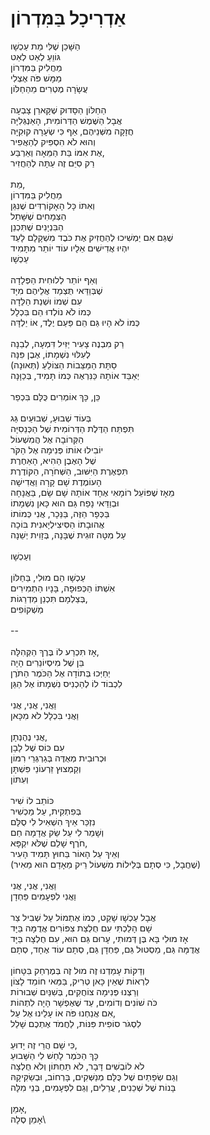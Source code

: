 # אַדְרִיכָל בַּמִּדְרוֹן

הַשָּׁכֵן שֶׁלִּי מֵת עַכְשָׁו\
גּוֹוֵעַ לְאַט לְאַט\
מַחֲלִיק בַּמִּדְרוֹן\
מַמָּשׁ פֹּה אֶצְלִי\
עֲשָׂרָה מֶטְרִים מֵהַחַלּוֹן\
\
הַחַלּוֹן הַסָּדוּק שֶׁקָּארֵן צָבְעָה\
אֲבָל הַשֶּׁמֶשׁ הַדְּרוֹמִית, הָאַנְגְּלִיָּה\
חֲזָקָה מִשְּׁנֵיהֶם, אַף כִּי שְׂעָרָהּ קוּקִיָּה\
וְהוּא לֹא הִסְפִּיק לְהַאֲפִיר\
אֶת אִמּוֹ בַּת הַמֵּאָה וְאַרְבַּע,\
רַק סִיֵּם זֶה עַתָּה לְהַחֲזִיר\
\
מֵת,\
מַחֲלִיק בַּמִּדְרוֹן\
וְאִתּוֹ כָּל הָאָקוֹרְדִּים שֶׁנִּגֵּן\
הַצְּמָחִים שֶׁשָּׁתַל\
הַבִּנְיָנִים שֶׁתִּכְנֵן\
שֶׁגַּם אִם יַמְשִׁיכוּ לְהַחֲזִיק אֶת כֹּבֶד מִשְׁקָלָם לָעַד\
יִהְיוּ אֲדִישִׁים אֵלָיו עוֹד יוֹתֵר מִתָּמִיד\
עַכְשָׁו\
\
וְאַף יוֹתֵר לְלוּחִית הַפְּלָדָה\
שֶׁבְּוַדַּאי תֻּצְמַד אֲלֵיהֶם מִיָּד\
עִם שְׁמוֹ וּשְׁנַת הַלֵּדָה\
כְּמוֹ לֹא נוֹלְדוּ הֵם בִּכְלָל\
כְּמוֹ לֹא הָיוּ גַּם הֵם פַּעַם יֶלֶד, אוֹ יַלְדָּה\
\
רַק מִבְנֶה צָעִיר יַזִּיל דִּמְעָה, לְבֵנָה\
לְעִלּוּי נִשְׁמָתוֹ, אֶבֶן פִּנָּה\
סַתָּת הַמַּצֵּבוֹת הַצּוֹלֵעַ (תְּאוּנָה)\
יְאַבֵּד אוֹתָהּ כַּנִּרְאֶה כְּמוֹ תָּמִיד, בְּכַוָּנָה\
\
כֵּן, כָּךְ אוֹמְרִים כֻּלָּם בִּכְפַר\
\
בְּעוֹד שְׁבוּעַ, שְׁבוּעַיִם גַּג\
תִּפְתַּח הַדֶּלֶת הַדְּרוֹמִית שֶׁל הַכְּנֵסִיָּה\
הַקְּרוֹבָה אֶל הֲמִשְׁעוֹל\
יוֹבִילוּ אוֹתוֹ פְּנִימָה אֶל הַקֹּר\
שֶׁל הָאֶבֶן הַהִיא, הָאַחֶרֶת\
תִּפְאֶרֶת הַיִּשּׁוּב, הַשְּׁחֹרָה, הַקּוֹדֶרֶת\
הָעוֹמֶדֶת שָׁם קָרָה וַאֲדִישָׁה\
מֵאָז שֶׁפּוֹעֵל רוֹמָאִי אֶחָד אוֹתָהּ שָׁם שָׂם, בַּאֲנָחָה\
וּבְוַדַּאי נָפַח גַּם הוּא כָּאן נִשְׁמָתוֹ\
בַּכְּפָר הַזֶּה, בַּנֵּכָר, אֲנִי כְּמוֹתוֹ\
אֲהוּבָתוֹ הַסִּיצִילְיָאנִית בּוֹכָה\
עַל מִטָּה זוּגִית שֶׁבָּנָה, בְּזָוִית יְשֵׁנָה\
\
וְעַכְשָׁו\
\
עַכְשָׁו הֵם מוּלִי, בַּחַלּוֹן\
אִשְׁתּוֹ הַכְּפוּפָה, בָּנָיו הַתְמִירִים\
בְּצַלְמָם תִּכְנֵן מַדְרֵגוֹת,\
מַשְׁקוֹפִים\
\
--\
\
אָז תִּכְרַע לוֹ בֶּרֶךְ הַקְּהִלָּה,\
בֵּן שֶׁל מִיסְיוֹנֵרִים הָיָה\
יְחַיְּכוּ בְּתוֹדָה אֶל הַכֹּמֶר הַתֹּרֶן\
לִכְבוֹד לוֹ לְהַכְנִיס נִשְׁמָתוֹ אֶל הַגַּן\
\
וַאֲנִי, אֲנִי, אֲנִי\
וַאֲנִי בִּכְלָל לֹא מִכָּאן\
\
אֲנִי נֶהֶנְתָן,\
עִם כּוֹס שֶׁל לָבָן\
וּכְרוּבִית מְאֻדֶּה בְּגַרְגְּרֵי רִמּוֹן\
וְקַמְצוּץ זֵרְעוֹנֵי פִּשְׁתָּן\
וְעִתּוֹן\
\
כּוֹתֵב לוֹ שִׁיר\
בְּפִתְקִית, עַל מַכְשִׁיר\
נִזְכַּר אֵיךְ הִשְׁאִיל לִי סֻלָּם\
וְשָׁמַר לִי עַל שַׂק אֲדָמָה חַם\
חֹרֶף שָׁלֵם שֶׁלֹּא יִקְפָּא,\
וְאֵיךְ עַל הָאוֹר בַּחוּץ תָּמִיד הָעִיר\
(שֶׁחֲבָל, כִּי סְתָם בְּלֵילוֹת מִשְׁעוֹל רֵיק מֵאָדָם הוּא מֵאִיר)\
\
וַאֲנִי, אֲנִי, אֲנִי\
וַאֲנִי לִפְעָמִים פַּחְדָן\
\
אֲבָל עַכְשָׁו שָׁקֵט, כְּמוֹ אֶתְמוֹל עַל שְׁבִיל צַר\
שָׁם הָלַכְתִּי עִם חֻלְצַת צִפּוֹרִים אֲדֻמָּה בַּיָּד\
אָז מוּלִי בָּא בֶּן דְּמוּתִי, עָרוּם גַּם הוּא, עִם חֻלְצָה בַּיָּד\
אֲדֻמָּה גַּם, מַסְטוּל גַּם, פַּחְדָן גַּם, סְתָם עוֹד אֶחָד, סְתָם\
\
וְדַקּוֹת עָמַדְנוּ זֶה מוּל זֶה בְּמֶרְחַק בִּטָּחוֹן\
לִרְאוֹת שֶׁאֵין כָּאן טְרִיק, בַּמַּאי חוֹמֵד לָצוֹן\
וְרַצְנוּ פְּנִימָה צוֹחֲקִים, בְּשִׁנַּיִם שְׁבוּרוֹת\
כֹּה שׁוֹנִים וְדוֹמִים, עַד שֶׁאֶפְשָׁר הָיָה לִתְהוֹת\
אִם אֲנַחְנוּ פֹּה אוֹ עָלֵינוּ אֶל עַל,\
לִסְגֹּר סוֹפִית פִּנּוֹת, לַחֲמֹד אֶתְכֶם שָׁלַל\
\
כִּי שָׁם הֲרֵי זֶה יָדוּעַ,\
כָּךְ הַכֹּמֶר לָחַשׁ לִי הַשָּׁבוּעַ\
לֹא לוֹבְשִׁים דָּבָר, לֹא תַּחְתּוֹן וְלֹא חֻלְצָה\
וְגַם שְׂפָתַיִם שֶׁל כֻּלָּם מְנַשְּׁקִים, בָּרְחוֹב, וּבְשַׂקִּיקָהּ\
בָּנוֹת שֶׁל שְׁכֵנִים, עֲרֵלִים, וְגַם לִפְעָמִים, בְּנֵי מִלָּה\
\
אָמֵן,\
אָמֵן סֶלָה\
